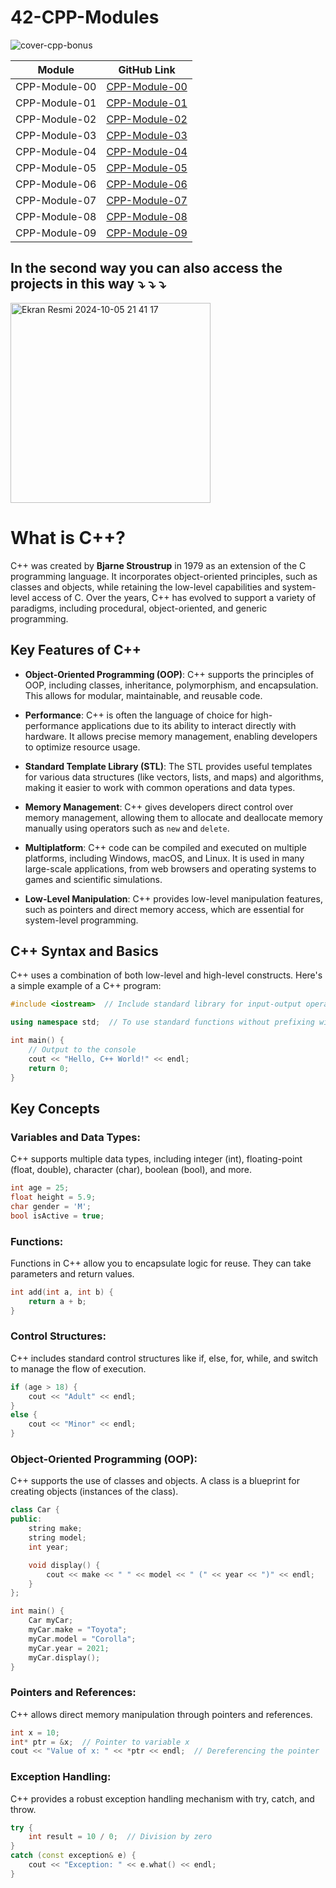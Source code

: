 # 42-CPP-Modules

![cover-cpp-bonus](https://github.com/user-attachments/assets/bca559c9-cf84-4248-bda1-be8548ac0f60)


| Module              | GitHub Link                                                |
|---------------------|-----------------------------------------------------------|
| CPP-Module-00      | [CPP-Module-00](https://github.com/facetint/42-CPP-Modules/tree/CPP-Module-00) |
| CPP-Module-01      | [CPP-Module-01](https://github.com/facetint/42-CPP-Modules/tree/CPP-Module-01) |
| CPP-Module-02      | [CPP-Module-02](https://github.com/facetint/42-CPP-Modules/tree/CPP-Module-02) |
| CPP-Module-03      | [CPP-Module-03](https://github.com/facetint/42-CPP-Modules/tree/CPP-Module-03) |
| CPP-Module-04      | [CPP-Module-04](https://github.com/facetint/42-CPP-Modules/tree/CPP-Module-04) |
| CPP-Module-05      | [CPP-Module-05](https://github.com/facetint/42-CPP-Modules/tree/CPP-Module-05) |
| CPP-Module-06      | [CPP-Module-06](https://github.com/facetint/42-CPP-Modules/tree/CPP-Module-06) |
| CPP-Module-07      | [CPP-Module-07](https://github.com/facetint/42-CPP-Modules/tree/CPP-Module-07) |
| CPP-Module-08      | [CPP-Module-08](https://github.com/facetint/42-CPP-Modules/tree/CPP-Module-08) |
| CPP-Module-09      | [CPP-Module-09](https://github.com/facetint/42-CPP-Modules/tree/CPP-Module-09) |




## In the second way you can also access the projects in this way ⤵️ ⤵️ ⤵️

<img width="320" alt="Ekran Resmi 2024-10-05 21 41 17" src="https://github.com/user-attachments/assets/a273b32e-09d4-4cf5-8733-c4e2fb91a073">

# What is C++?

C++ was created by **Bjarne Stroustrup** in 1979 as an extension of the C programming language. It incorporates object-oriented principles, such as classes and objects, while retaining the low-level capabilities and system-level access of C. Over the years, C++ has evolved to support a variety of paradigms, including procedural, object-oriented, and generic programming.

## Key Features of C++

- **Object-Oriented Programming (OOP)**: C++ supports the principles of OOP, including classes, inheritance, polymorphism, and encapsulation. This allows for modular, maintainable, and reusable code.
  
- **Performance**: C++ is often the language of choice for high-performance applications due to its ability to interact directly with hardware. It allows precise memory management, enabling developers to optimize resource usage.

- **Standard Template Library (STL)**: The STL provides useful templates for various data structures (like vectors, lists, and maps) and algorithms, making it easier to work with common operations and data types.

- **Memory Management**: C++ gives developers direct control over memory management, allowing them to allocate and deallocate memory manually using operators such as `new` and `delete`.

- **Multiplatform**: C++ code can be compiled and executed on multiple platforms, including Windows, macOS, and Linux. It is used in many large-scale applications, from web browsers and operating systems to games and scientific simulations.

- **Low-Level Manipulation**: C++ provides low-level manipulation features, such as pointers and direct memory access, which are essential for system-level programming.

## C++ Syntax and Basics

C++ uses a combination of both low-level and high-level constructs. Here's a simple example of a C++ program:

```cpp
#include <iostream>  // Include standard library for input-output operations

using namespace std;  // To use standard functions without prefixing with std::

int main() {
    // Output to the console
    cout << "Hello, C++ World!" << endl;
    return 0;
}
```
## Key Concepts

### Variables and Data Types:

C++ supports multiple data types, including integer (int), floating-point (float, double), character (char), boolean (bool), and more.

```cpp
int age = 25;
float height = 5.9;
char gender = 'M';
bool isActive = true;
````

### Functions:

Functions in C++ allow you to encapsulate logic for reuse. They can take parameters and return values.

```cpp
int add(int a, int b) {
    return a + b;
}
```

### Control Structures:

C++ includes standard control structures like if, else, for, while, and switch to manage the flow of execution.

```cpp
if (age > 18) {
    cout << "Adult" << endl;
}
else {
    cout << "Minor" << endl;
}
```

### Object-Oriented Programming (OOP):

C++ supports the use of classes and objects. A class is a blueprint for creating objects (instances of the class).

```cpp
class Car {
public:
    string make;
    string model;
    int year;

    void display() {
        cout << make << " " << model << " (" << year << ")" << endl;
    }
};

int main() {
    Car myCar;
    myCar.make = "Toyota";
    myCar.model = "Corolla";
    myCar.year = 2021;
    myCar.display();
}

````

### Pointers and References:

C++ allows direct memory manipulation through pointers and references.

```cpp
int x = 10;
int* ptr = &x;  // Pointer to variable x
cout << "Value of x: " << *ptr << endl;  // Dereferencing the pointer
```

### Exception Handling:

C++ provides a robust exception handling mechanism with try, catch, and throw.

```cpp
try {
    int result = 10 / 0;  // Division by zero
}
catch (const exception& e) {
    cout << "Exception: " << e.what() << endl;
}
```


